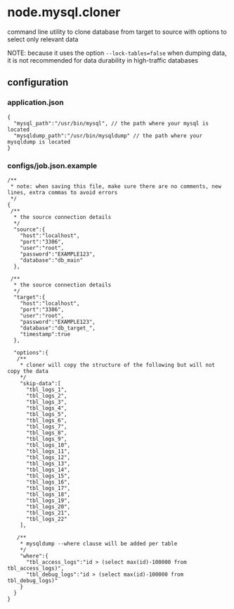 # node.mysql.cloner
command line utility to clone database from target to source with options to select only relevant data

NOTE: because it uses the option `--lock-tables=false` when dumping data, it is not recommended for data durability in high-traffic databases

## configuration

### application.json
```
{
  "mysql_path":"/usr/bin/mysql", // the path where your mysql is located
  "mysqldump_path":"/usr/bin/mysqldump" // the path where your mysqldump is located
}
```

### configs/job.json.example
```
/** 
 * note: when saving this file, make sure there are no comments, new lines, extra commas to avoid errors
 */
{
 /**
  * the source connection details
  */
  "source":{
    "host":"localhost",
    "port":"3306",
    "user":"root",
    "password":"EXAMPLE123",
    "database":"db_main"
  },
  
 /**
  * the source connection details
  */
  "target":{
    "host":"localhost",
    "port":"3306",
    "user":"root",
    "password":"EXAMPLE123",
    "database":"db_target_",
    "timestamp":true
  },
  
  "options":{
   /**
    * cloner will copy the structure of the following but will not copy the data
    */
    "skip-data":[
      "tbl_logs_1",
      "tbl_logs_2",
      "tbl_logs_3",
      "tbl_logs_4",
      "tbl_logs_5",
      "tbl_logs_6",
      "tbl_logs_7",
      "tbl_logs_8",
      "tbl_logs_9",
      "tbl_logs_10",
      "tbl_logs_11",
      "tbl_logs_12",
      "tbl_logs_13",
      "tbl_logs_14",
      "tbl_logs_15",
      "tbl_logs_16",
      "tbl_logs_17",
      "tbl_logs_18",
      "tbl_logs_19",
      "tbl_logs_20",
      "tbl_logs_21",
      "tbl_logs_22"
    ],
    
   /**
    * mysqldump --where clause will be added per table
    */
    "where":{
      "tbl_access_logs":"id > (select max(id)-100000 from tbl_access_logs)",
      "tbl_debug_logs":"id > (select max(id)-100000 from tbl_debug_logs)"
    }
  }
}
```
